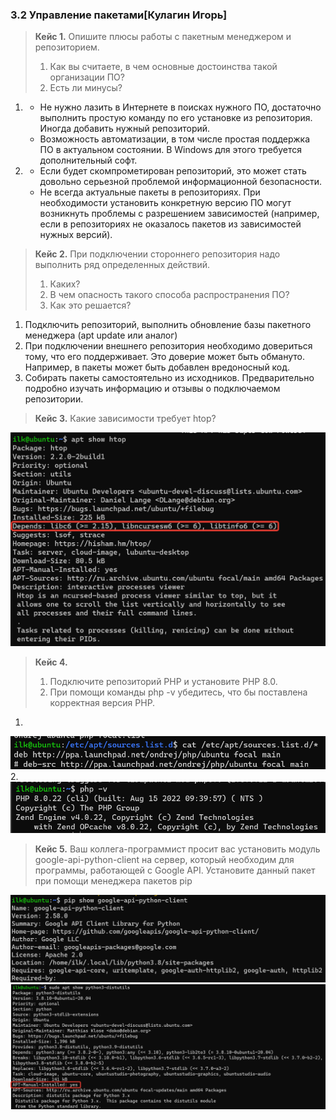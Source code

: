 ### 3.2 Управление пакетами[Кулагин Игорь]

>**Кейс 1.**
>Опишите плюсы работы с пакетным менеджером и репозиторием.
>1. Как вы считаете, в чем основные достоинства такой организации ПО?
>2. Есть ли минусы?

1. 
    - Не нужно лазить в Интернете в поисках нужного ПО, достаточно выполнить простую команду по его установке из репозитория. Иногда добавить нужный репозиторий.
    - Возможность автоматизации, в том числе простая поддержка ПО в актуальном состоянии. В Windows для этого требуется дополнительный софт.
2. 
    - Если будет скомпрометирован репозиторий, это может стать довольно серьезной проблемой информационной безопасности.
    - Не всегда актуальные пакеты в репозиториях. При необходимости установить конкретную версию ПО могут возникнуть проблемы с разрешением зависимостей (например, если в репозиториях не оказалось пакетов из зависимостей нужных версий).

>**Кейс 2.**
>При подключении стороннего репозитория надо выполнить ряд определенных действий.
>1. Каких?
>2. В чем опасность такого способа распространения ПО?
>3. Как это решается?

1. Подключить репозиторий, выполнить обновление базы пакетного менеджера (apt update или аналог)
2. При подключении внешнего репозитория необходимо довериться тому, что его поддерживает. Это доверие может быть обмануто. Например, в пакеты может быть добавлен вредоносный код.
3.  Собирать пакеты самостоятельно из исходников. Предварительно подробно изучать информацию и отзывы о подключаемом репозитории.

>**Кейс 3.**
>Какие зависимости требует htop?

![3.2. Case #3](screenshots/3.2-3.png)

>**Кейс 4.**
>1. Подключите репозиторий PHP и установите PHP 8.0.
>2. При помощи команды php -v убедитесь, что бы поставлена корректная версия PHP.

1. 
![3.2. Case #4.1](screenshots/3.2-4.1.png)
2. 
![3.2. Case #4.2](screenshots/3.2-4.2.png)

>**Кейс 5.**
> Ваш коллега-программист просит вас установить модуль google-api-python-client на сервер, который необходим для программы, работающей с Google API.
> Установите данный пакет при помощи менеджера пакетов pip

![3.2. Case #5.1](screenshots/3.2-5.1.png)
![3.2. Case #5.2](screenshots/3.2-5.2.png)